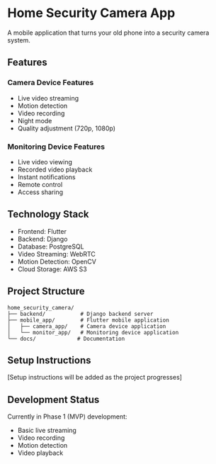 # Home Security Camera App

A mobile application that turns your old phone into a security camera system.

## Features

### Camera Device Features
- Live video streaming
- Motion detection
- Video recording
- Night mode
- Quality adjustment (720p, 1080p)

### Monitoring Device Features
- Live video viewing
- Recorded video playback
- Instant notifications
- Remote control
- Access sharing

## Technology Stack

- Frontend: Flutter
- Backend: Django
- Database: PostgreSQL
- Video Streaming: WebRTC
- Motion Detection: OpenCV
- Cloud Storage: AWS S3

## Project Structure

```
home_security_camera/
├── backend/           # Django backend server
├── mobile_app/        # Flutter mobile application
│   ├── camera_app/    # Camera device application
│   └── monitor_app/   # Monitoring device application
└── docs/             # Documentation
```

## Setup Instructions

[Setup instructions will be added as the project progresses]

## Development Status

Currently in Phase 1 (MVP) development:
- Basic live streaming
- Video recording
- Motion detection
- Video playback
